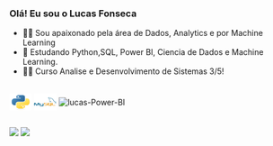 ### Olá! Eu sou o Lucas Fonseca

- 🧑‍💻 Sou apaixonado pela área de Dados, Analytics e por Machine Learning 
- 📒 Estudando Python,SQL, Power BI, Ciencia de Dados e Machine Learning.
- 👨‍🎓 Curso Analise e Desenvolvimento de Sistemas 3/5!
<div style="display: inline_block"><br>
  <img align="center" alt="lucas-Python" height="30" width="40" src="https://raw.githubusercontent.com/devicons/devicon/master/icons/python/python-original.svg">
  <img align="center" alt="lucas-Mysql" height="30" width="40" src="https://raw.githubusercontent.com/devicons/devicon/master/icons/mysql/mysql-original-wordmark.svg">
  <img align="center" alt="lucas-Power-BI" height="30" width="40" src="https://github.com/microsoft/PowerBI-Icons/blob/main/PNG/Power-BI.png">
  
  
</div>

##

<div>
  <a href = "mailto:lucasfonsecabf@gmail.com"><img src="https://img.shields.io/badge/-Gmail-%23333?style=for-the-badge&logo=gmail&logoColor=white" target="_blank"></a> <a href="https://www.linkedin.com/in/lucas-fonseca-21080a203/" target="_blank"><img src="https://img.shields.io/badge/-LinkedIn-%230077B5?style=for-the-badge&logo=linkedin&logoColor=white" target="_blank"></a>  
</div>



